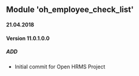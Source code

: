 ## Module 'oh_employee_check_list'

#### 21.04.2018
#### Version 11.0.1.0.0
##### ADD
- Initial commit for Open HRMS Project
